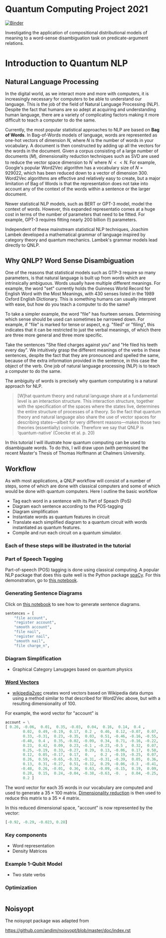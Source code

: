 # Quantum Computing Project 2021

[![Binder](https://mybinder.org/badge_logo.svg)](https://mybinder.org/v2/gh/sntownsend/QuantumComputingProject2021/HEAD?labpath=%3Ftree)

Investigating the application of compositional distributional models of meaning to a word-sense disambiguation task on predicate-argument relations.
# Introduction to Quantum NLP

## Natural Language Processing

In the digital world, as we interact more and more with computers, it is increasingly necessary for computers to be able to understand our language. This is the job of the field of Natural Language Processing (NLP). Despite the fact that humans are so adept at acquiring and understanding human language, there are a variety of complicating factors making it more difficult to teach a computer to do the same.

Currently, the most popular statistical approaches to NLP are based on __Bag of Words__. In Bag-of-Words models of language, words are represented as one-hot vectors of dimension $N$, where $N$ is the number of words in your vocabulary. A document is then constructed by adding up all the vectors for the words in the document. Given a corpus consisting of a large number of documents ($M$), dimensionality reduction techniques such as SVD are used to reduce the vector space dimension to $N^\prime$ where $N^\prime << N$. For example, Google's popular Word2Vec algorithm has a vocabulary size of $N =  929022$, which has been reduced down to a vector of dimension 300. Word2Vec algorithms are effective and relatively easy to create, but a major limitation of Bag of Words is that the representation does not take into account any of the context of the words within a sentence or the larger document.

Newer statistical NLP models, such as BERT or GPT-3 model, model the context of words. However, this expanded representatio comes at a huge cost in terms of the number of parameters that need to be fitted. For example, GPT-3 requires fitting nearly 200 billion (!) parameters.

Independent of these mainstream statistical NLP techniques, Joachim Lambek developed a mathematical grammar of language inspired by category theory and quantum mechanics. Lambek's grammar models lead directly to QNLP.

## Why QNLP? Word Sense Disambiguation

One of the reasons that statistical models such as GTP-3 require so many parameters, is that natural language is built up from words which are intrinsically ambiguous. Words usually have multiple different meanings. For example, the word "set" currently holds the Guinness World Record for English Word with the Most Meanings, with 430 senses listed in the 1989 Oxford English Dictionary. This is something humans can usually interpret with ease, but how do you teach a computer to do the same?

To take a simpler example, the word "file" has fourteen senses. Determining which sense should be used can sometimes be narrowed down. For example, if "file" is marked for tense or aspect, e.g. "filed" or "filing", this indicates that it can be restricted to just the verbal meanings, of which there are three more general and three more specific.


Take the sentences "She filed charges against you" and "He filed his teeth every day". We intuitively grasp the different meanings of the verbs in these sentences, despite the fact that they are pronounced and spelled the same, because of the extra information provided in the sentence, in this case the object of the verb. One job of natural language processing (NLP) is to teach a computer to do the same.


The ambiguity of words is precisely why quantum computating is a natural approach for NLP.

>[W]hat quantum theory and natural language share at a fundamental
level is an interaction structure. This interaction structure, together with the specification
of the spaces where the states live, determines the entire structure of processes of a theory.
So the fact that quantum theory and natural language also share the use of vector spaces
for describing states—albeit for very different reasons—makes those two theories (essentially)
coincide. Therefore we say that QNLP is ‘quantum-native’ (Coecke et al. p. 20)

In this tutorial I will illustrate how quantum computing can be used to disambiguate words. To do this, I will draw upon (with permission) the recent Master's Thesis of Thomas Hoffmann at Chalmers University.

## Workflow

As with most applications, a QNLP workflow will consist of a number of steps, some of which are done with classical computers and some of which would be done with quantum computers. Here I outline the basic workflow

- Tag each word in a sentence with its Part of Speach (PoS)
- Diagram each sentence according to the POS-tagging
- Diagram simplification
- Instantiate words as quantum features in circuit
- Translate each simplified diagram to a quantum circuit with words instantiated as quantum features.
- Compile and run each circuit on a quantum simulator.

### Each of these steps will be illustrated in the tutorial

### Part of Speech Tagging

Part-of-speech (POS) tagging is done using classical computing. A popular NLP package that does this quite well is the Python package [spaCy](spacy.io). For this demonstration, go to [this notebook](pos_tagging.ipynb).

### Generating Sentence Diagrams

Click on [this notebook](SentenceDiagramming.ipynb) to see how to generate sentence diagrams.

```Python
sentences = [
    "file account",
    "register account",
    "smooth account",
    "file nail",
    "register nail",
    "smooth nail",
    "file charge_n",
```

### Diagram Simplification

- Graphical Category Lanugages based on quantum physics

### [Word Vectors](dimensionalty_reduction.ipynb)

- [wikipedia2vec](https://wikipedia2vec.github.io/wikipedia2vec/)
creates word vectors based on Wikipedia data dumps using a method similar to that described for Word2Vec above, but with a resulting dimensionality of 100.

For example, the word vector for "account" is

```Python
account = \
[ 0.26, -0.06,  0.01,  0.35, -0.03,  0.04,  0.16,  0.14,  0.4 ,
        0.02,  0.49, -0.19,  0.17,  0.2 ,  0.46,  0.12, -0.07,  0.07,
        0.33, -0.31,  0.23, -0.35,  0.03,  0.51, -0.46, -0.16, -0.55,
       -0.48,  0.4 ,  0.35, -0.02, -0.09,  0.34,  0.71, -0.16, -0.22,
        0.23,  0.42,  0.09,  0.23, -0.1 , -0.23, -0.5 ,  0.32,  0.07,
        0.25, -0.19,  0.33, -0.27,  0.29,  0.13, -0.06,  0.17,  0.58,
        0.12,  0.05, -0.17,  0.17,  0.  ,  0.2 , -0.19, -0.25,  0.07,
        0.26,  0.59, -0.65, -0.33, -0.31, -0.31, -0.39,  0.05,  0.36,
        0.13,  0.31, -0.27,  0.51, -0.12,  0.29, -0.06, -0.3 , -0.41,
       -0.48,  0.26, -0.01,  0.36,  0.63, -0.09, -0.15,  0.19,  0.09,
        0.28,  0.15,  0.24, -0.04, -0.38, -0.63, -0.  ,  0.04, -0.25,
        0.2 ]
```

The word vector for each 35 words in our vocabulary are computed and used to generate a $35\times 100$ matrix. [Dimensionality reduction](https://scikit-learn.org/stable/modules/generated/sklearn.decomposition.PCA.html) is then used to reduce this matrix to a $35\times 4$ matrix.

In this reduced dimensional space, "account" is now represented by the vector:

```Python
[-0.92, -0.29, -0.023, 0.28]

```

### Key components

- Word representation
- Density Matrices

### Example 1-Qubit Model

- Two state verbs

### Optimization


```python

```


## Noisyopt

The noisyopt package was adapted from

https://github.com/andim/noisyopt/blob/master/doc/index.rst
